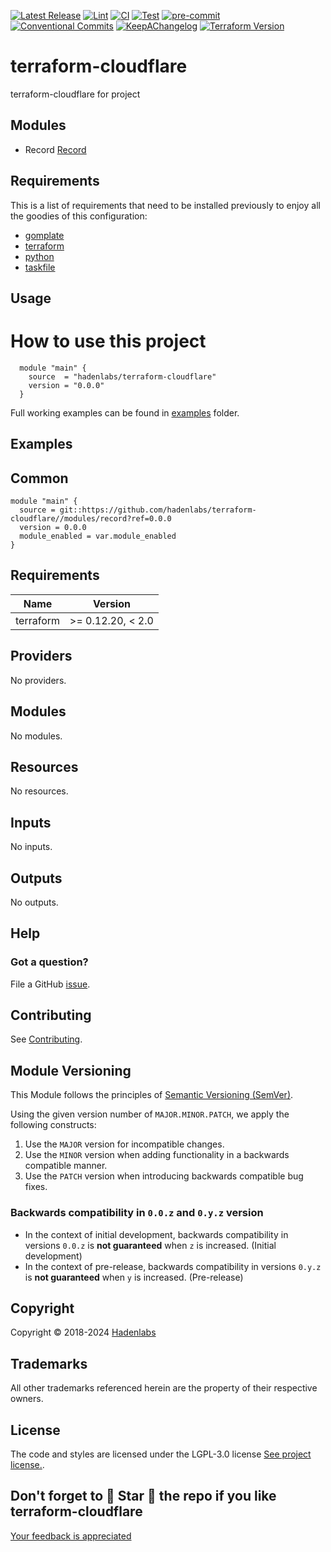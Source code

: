<!--


  ** DO NOT EDIT THIS FILE
  **
  ** 1) Make all changes to `provision/generator/README.yaml`
  ** 2) Run`task readme` to rebuild this file.
  **
  ** (We maintain HUNDREDS of open source projects. This is how we maintain our sanity.)
  **


  -->

[![Latest Release](https://img.shields.io/github/release/hadenlabs/terraform-cloudflare)](https://github.com/hadenlabs/terraform-cloudflare/releases) [![Lint](https://img.shields.io/github/workflow/status/hadenlabs/terraform-cloudflare/lint-code)](https://github.com/hadenlabs/terraform-cloudflare/actions?workflow=lint-code) [![CI](https://img.shields.io/github/workflow/status/hadenlabs/terraform-cloudflare/ci)](https://github.com/hadenlabs/terraform-cloudflare/actions?workflow=ci) [![Test](https://img.shields.io/github/workflow/status/hadenlabs/terraform-cloudflare/test)](https://github.com/hadenlabs/terraform-cloudflare/actions?workflow=test) [![pre-commit](https://img.shields.io/badge/pre--commit-enabled-brightgreen?logo=pre-commit&logoColor=white)](https://github.com/pre-commit/pre-commit) [![Conventional Commits](https://img.shields.io/badge/Conventional%20Commits-1.0.0-yellow)](https://conventionalcommits.org) [![KeepAChangelog](https://img.shields.io/badge/changelog-Keep%20a%20Changelog%20v1.0.0-orange)](https://keepachangelog.com) [![Terraform Version](https://img.shields.io/badge/terraform-1.x%20|%200.15%20|%200.14%20|%200.13%20|%200.12.20+-623CE4.svg?logo=terraform)](https://github.com/hashicorp/terraform/releases)

# terraform-cloudflare

terraform-cloudflare for project

## Modules

- Record [Record](modules/record/README.md)

## Requirements

This is a list of requirements that need to be installed previously to enjoy all the goodies of this configuration:

- [gomplate](https://github.com/hairyhenderson/gomplate)
- [terraform](https://github.com/hashicorp/terraform)
- [python](https://www.python.org)
- [taskfile](https://github.com/go-task/task)

## Usage

# How to use this project

```hcl
  module "main" {
    source  = "hadenlabs/terraform-cloudflare"
    version = "0.0.0"
  }
```

Full working examples can be found in [examples](./examples) folder.

## Examples

<!-- Space: Projects -->
<!-- Parent: TerraformCloudflare -->
<!-- Title: Examples TerraformCloudflare -->
<!-- Label: Examples -->
<!-- Include: ./../disclaimer.md -->
<!-- Include: ac:toc -->

## Common

```hcl
module "main" {
  source = git::https://github.com/hadenlabs/terraform-cloudflare//modules/record?ref=0.0.0
  version = 0.0.0
  module_enabled = var.module_enabled
}
```

 <!-- markdown-link-check-disable -->
<!-- BEGIN_TF_DOCS -->

## Requirements

| Name      | Version           |
| --------- | ----------------- |
| terraform | >= 0.12.20, < 2.0 |

## Providers

No providers.

## Modules

No modules.

## Resources

No resources.

## Inputs

No inputs.

## Outputs

No outputs.

<!-- END_TF_DOCS -->
<!-- markdown-link-check-enable -->

## Help

### Got a question?

File a GitHub [issue](https://github.com/hadenlabs/terraform-cloudflare/issues).

## Contributing

See [Contributing](./docs/contributing.md).

## Module Versioning

This Module follows the principles of [Semantic Versioning (SemVer)](https://semver.org/).

Using the given version number of `MAJOR.MINOR.PATCH`, we apply the following constructs:

1. Use the `MAJOR` version for incompatible changes.
1. Use the `MINOR` version when adding functionality in a backwards compatible manner.
1. Use the `PATCH` version when introducing backwards compatible bug fixes.

### Backwards compatibility in `0.0.z` and `0.y.z` version

- In the context of initial development, backwards compatibility in versions `0.0.z` is **not guaranteed** when `z` is increased. (Initial development)
- In the context of pre-release, backwards compatibility in versions `0.y.z` is **not guaranteed** when `y` is increased. (Pre-release)

## Copyright

Copyright © 2018-2024 [Hadenlabs](https://hadenlabs.com)

## Trademarks

All other trademarks referenced herein are the property of their respective owners.

## License

The code and styles are licensed under the LGPL-3.0 license [See project license.](LICENSE).

## Don't forget to 🌟 Star 🌟 the repo if you like terraform-cloudflare

[Your feedback is appreciated](https://github.com/hadenlabs/terraform-cloudflare/issues)
